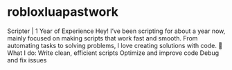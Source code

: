 # robloxluapastwork
Scripter | 1 Year of Experience Hey! I’ve been scripting for about a year now, mainly focused on making scripts that work fast and smooth. From automating tasks to solving problems, I love creating solutions with code.  🔧 What I do:  Write clean, efficient scripts Optimize and improve code Debug and fix issues
